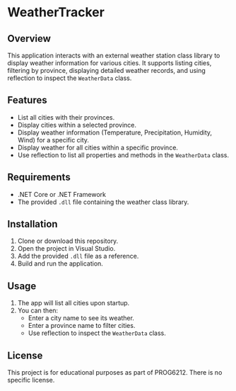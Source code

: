 # WeatherTracker

## Overview
This application interacts with an external weather station class library to display weather information for various cities. It supports listing cities, filtering by province, displaying detailed weather records, and using reflection to inspect the `WeatherData` class.

## Features
- List all cities with their provinces.
- Display cities within a selected province.
- Display weather information (Temperature, Precipitation, Humidity, Wind) for a specific city.
- Display weather for all cities within a specific province.
- Use reflection to list all properties and methods in the `WeatherData` class.

## Requirements
- .NET Core or .NET Framework
- The provided `.dll` file containing the weather class library.

## Installation
1. Clone or download this repository.
2. Open the project in Visual Studio.
3. Add the provided `.dll` file as a reference.
4. Build and run the application.

## Usage
1. The app will list all cities upon startup.
2. You can then:
   - Enter a city name to see its weather.
   - Enter a province name to filter cities.
   - Use reflection to inspect the `WeatherData` class.

## License
This project is for educational purposes as part of PROG6212. There is no specific license.
